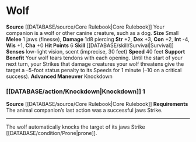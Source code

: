 ﻿---
charisma: '+0'
constitution: '+2'
dexterity: '+3'
hp: '6'
id: '8'
intelligence: '-4'
land_speed: '40'
max_speed: '40'
name: Wolf
rarity: Common
sense:
- low-light vision
- scent(imprecise
- 30 feet)
size: Small
skill:
- '[[DATABASE/skill/Survival|Survival]]'
source: '[[DATABASE/source/Core Rulebook|Core Rulebook]]'
speed:
- 40 feet
strength: '+2'
strength_req: '2'
type: Animal Companion
wisdom: '+1'

---
# Wolf

**Source** [[DATABASE/source/Core Rulebook|Core Rulebook]] 
Your companion is a wolf or other canine creature, such as a dog.
**Size** Small
**Melee** <span class="action-icon">1</span> jaws (finesse), **Damage** 1d8 piercing
**Str** +2, **Dex** +3, **Con** +2, **Int** -4, **Wis** +1, **Cha** +0
**Hit Points** 6
**Skill** [[DATABASE/skill/Survival|Survival]] 
**Senses** low-light vision, scent (imprecise, 30 feet)
**Speed** 40 feet
**Support Benefit** Your wolf tears tendons with each opening. Until the start of your next turn, your Strikes that damage creatures your wolf threatens give the target a –5-foot status penalty to its Speeds for 1 minute (–10 on a critical success).
**Advanced Maneuver** Knockdown

### [[DATABASE/action/Knockdown|Knockdown]] <span class="action-icon">1</span>

**Source** [[DATABASE/source/Core Rulebook|Core Rulebook]] 
**Requirements** The animal companion’s last action was a successful jaws Strike.

---
The wolf automatically knocks the target of its jaws Strike [[DATABASE/condition/Prone|prone]].